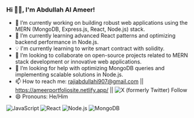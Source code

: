 ### Hi 👋🏼, I'm Abdullah Al Ameer! 

- 🔭 I’m currently working on building robust web applications using the MERN (MongoDB, Express.js, React, Node.js) stack.
- 🌱 I’m currently learning advanced React patterns and optimizing backend performance in Node.js.
- 💡 I'm currently learning to write smart contract with solidity.
- 👯 I’m looking to collaborate on open-source projects related to MERN stack development or innovative web applications.
- 🤔 I’m looking for help with optimizing MongoDB queries and implementing scalable solutions in Node.js.
- 📫 How to reach me: rajiabdullahi907@gmail.com || https://ameerportfoliosite.netlify.app/ || ![X (formerly Twitter) Follow](https://img.shields.io/twitter/follow/alAmeer170?style=social)
- 😄 Pronouns: He/Him


![JavaScript](https://img.shields.io/badge/-JavaScript-yellow?style=for-the-badge&logo=javascript)
![React](https://img.shields.io/badge/-React-blue?style=for-the-badge&logo=react&logoColor=white)
![Node.js](https://img.shields.io/badge/-Node.js-green?style=for-the-badge&logo=node.js&logoColor=white)
![MongoDB](https://img.shields.io/badge/-MongoDB-green?style=for-the-badge&logo=mongodb)



